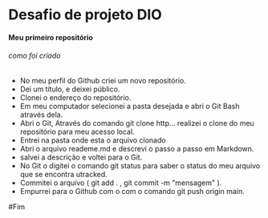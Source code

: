 # Desafio de projeto DIO

#### Meu primeiro repositório
######  como foi criado
 - No meu perfil do Github criei um novo repositório.
 - Dei um título, e deixei público.
 - Clonei o endereço do repositório.
 - Em meu computador selecionei a pasta desejada e abri o Git Bash através dela.
 - Abri o Git, Através do comando git clone http... realizei o clone do meu repositório para meu acesso local.
 - Entrei na pasta onde esta o arquivo clonado 
 - Abri o arquivo reademe.md e descrevi o passo a passo em Markdown.
 - salvei a descrição e voltei para o Git.
 - No Git o digitei o comando git status para saber o status do meu arquivo que se encontra utracked.
 - Commitei o arquivo ( git add . , git commit -m "mensagem" ).
 - Empurrei para o Github com o com o comando git push origin main.


#Fim
